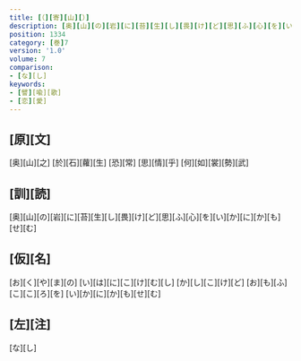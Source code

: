 ```yaml
---
title: [（][寄][山][）]
description: [奥][山][の][岩][に][苔][生][し][畏][け][ど][思][ふ][心][を][い][か][に][か][も][せ][む]
position: 1334
category: [巻]7
version: '1.0'
volume: 7
comparison:
- [な][し]
keywords:
- [譬][喩][歌]
- [恋][愛]
---
```


## [原][文]

[奥][山][之] [於][石][蘿][生] [恐][常] [思][情][乎] [何][如][裳][勢][武]

## [訓][読]

[奥][山][の][岩][に][苔][生][し][畏][け][ど][思][ふ][心][を][い][か][に][か][も][せ][む]

## [仮][名]

[お][く][や][ま][の] [い][は][に][こ][け][む][し] [か][し][こ][け][ど] [お][も][ふ][こ][こ][ろ][を] [い][か][に][か][も][せ][む]

## [左][注]

[な][し]
